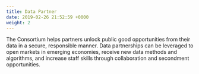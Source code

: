 ```yaml
---
title: Data Partner
date: 2019-02-26 21:52:59 +0000
weight: 2
---
```

The Consortium helps partners unlock public good opportunities from their data in a secure, responsible manner. Data partnerships can be leveraged to open markets in emerging economies, receive new data methods and algorithms, and increase staff skills through collaboration and secondment opportunities.
